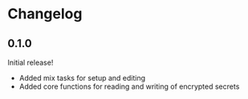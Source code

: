 # Changelog

## 0.1.0

Initial release!

- Added mix tasks for setup and editing
- Added core functions for reading and writing of encrypted secrets
